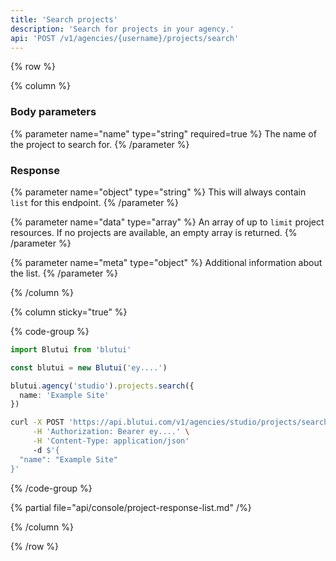 ```yaml
---
title: 'Search projects'
description: 'Search for projects in your agency.'
api: 'POST /v1/agencies/{username}/projects/search'
---
```


{% row %}

{% column %}
### Body parameters

{% parameter name="name" type="string" required=true %}
The name of the project to search for.
{% /parameter %}

### Response

{% parameter name="object" type="string" %}
This will always contain `list` for this endpoint.
{% /parameter %}

{% parameter name="data" type="array" %}
An array of up to `limit` project resources. If no projects are available, an empty array is returned.
{% /parameter %}

{% parameter name="meta" type="object" %}
Additional information about the list.
{% /parameter %}

{% /column %}

{% column sticky="true" %}

{% code-group %}

```ts {% process=false filename="Node.js" %}
import Blutui from 'blutui'

const blutui = new Blutui('ey....')

blutui.agency('studio').projects.search({
  name: 'Example Site'
})
```

```bash {% process=false filename="cURL" %}
curl -X POST 'https://api.blutui.com/v1/agencies/studio/projects/search' \
     -H 'Authorization: Bearer ey....' \
     -H 'Content-Type: application/json'
     -d $'{
  "name": "Example Site"
}'
```

{% /code-group %}

{% partial file="api/console/project-response-list.md" /%}

{% /column %}

{% /row %}
